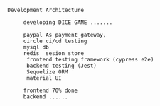    
    Development Architecture 
    
         developing DICE GAME .......
        
         paypal As payment gateway,
         circle ci/cd testing
         mysql db
         redis  sesion store
          frontend testing framework (cypress e2e)
          backend testing (Jest)
          Sequelize ORM
          material UI 
         
         frontend 70% done 
         backend ......
    
   
